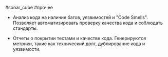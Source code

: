 #sonar_cube #прочее 
-  Анализ кода на наличие багов, уязвимостей и "Code Smells". Позволяет автоматизировать проверку качества кода и соблюдать стандарты.
    
- Отчеты о покрытии тестами и качестве кода. Генерируются метрики, такие как технический долг, дублирование кода и уязвимости.